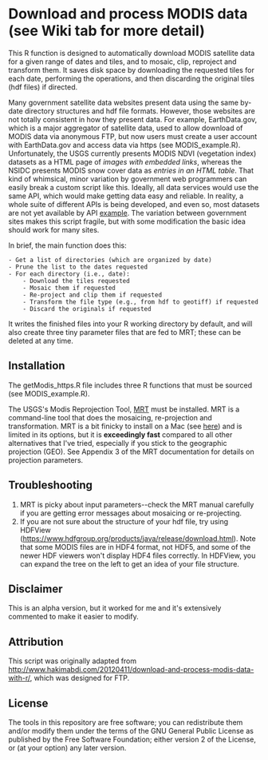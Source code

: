Download and process MODIS data (see Wiki tab for more detail)
===============================
This R function is designed to automatically download MODIS satellite data for a given range of dates and tiles, and to mosaic, clip, reproject and transform them.  It saves disk space by downloading the requested tiles for each date, performing the operations, and then discarding the original tiles (hdf files) if directed.  

Many government satellite data websites present data using the same by-date directory structures and hdf file formats.  However, those websites are not totally consistent in how they present data.  For example, EarthData.gov, which is a major aggregator of satellite data, used to allow download of MODIS data via anonymous FTP, but now users must create a user account with EarthData.gov and access data via https (see MODIS_example.R). Unfortunately, the USGS currently presents MODIS NDVI (vegetation index) datasets as a HTML page of *images with embedded links*, whereas the NSIDC presents MODIS snow cover data as *entries in an HTML table*.  That kind of whimsical, minor variation by government web programmers can easily break a custom script like this.  Ideally, all data services would use the same API, which would make getting data easy and reliable.  In reality, a whole suite of different APIs is being developed, and even so, most datasets are not yet available by API [example](https://nsidc.org/api/opensearch/).  The variation between government sites makes this script fragile, but with some modification the basic idea should work for many sites.   

In brief, the main function does this:
```
- Get a list of directories (which are organized by date)
- Prune the list to the dates requested
- For each directory (i.e., date):
	- Download the tiles requested
	- Mosaic them if requested 
	- Re-project and clip them if requested
	- Transform the file type (e.g., from hdf to geotiff) if requested
	- Discard the originals if requested
```
It writes the finished files into your R working directory by default, and will also create three tiny parameter files that are fed to MRT; these can be deleted at any time.


Installation
------------
The getModis_https.R file includes three R functions that must be sourced (see MODIS_example.R).  

The USGS's Modis Reprojection Tool, [MRT](https://lpdaac.usgs.gov/tools/modis_reprojection_tool) must be installed.  MRT is a command-line tool that does the mosaicing, re-projection and transformation.  MRT is a bit finicky to install on a Mac (see [here](http://stackoverflow.com/questions/37604466/r-system-not-working-with-modis-reprojection-tool/37646625#37646625)) and is limited in its options, but it is **exceedingly fast** compared to all other alternatives that I've tried, especially if you stick to the geographic projection (GEO).  See Appendix 3 of the MRT documentation for details on projection parameters.

Troubleshooting
--------------- 
1. MRT is picky about input parameters--check the MRT manual carefully if you are getting error messages about mosaicing or re-projecting.  
2. If you are not sure about the structure of your hdf file, try using HDFView (https://www.hdfgroup.org/products/java/release/download.html).  Note that some MODIS files are in HDF4 format, not HDF5, and some of the newer HDF viewers won't display HDF4 files correctly.  In HDFView, you can expand the tree on the left to get an idea of your file structure.

Disclaimer
--------------
This is an alpha version, but it worked for me and it's extensively commented to make it easier to modify.  

Attribution
-----------
This script was originally adapted from http://www.hakimabdi.com/20120411/download-and-process-modis-data-with-r/, which was designed for FTP. 

License
-------
The tools in this repository are free software; you can redistribute them and/or modify them under the terms of the GNU General Public License as published by the Free Software Foundation; either version 2 of the License, or (at your option) any later version.   
